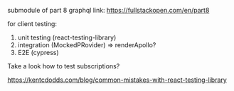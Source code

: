submodule of part 8 graphql
link: https://fullstackopen.com/en/part8

for client testing:

1. unit testing (react-testing-library)
2. integration (MockedPRovider) => renderApollo?
3. E2E (cypress)

Take a look how to test subscriptions?

https://kentcdodds.com/blog/common-mistakes-with-react-testing-library
